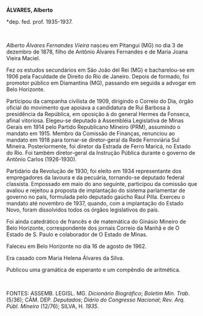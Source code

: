 **ÁLVARES, Alberto**

\*dep. fed. prof. 1935-1937.

 

*Alberto Álvares Fernandes Vieira* nasceu em Pitangui (MG) no dia 3 de
dezembro de 1878, filho de Antônio Álvares Fernandes e de Maria Joana
Vieira Maciel.

Fez os estudos secundários em São João del Rei (MG) e bacharelou-se em
1906 pela Faculdade de Direito do Rio de Janeiro. Depois de formado, foi
promotor público em Diamantina (MG), passando em seguida a advogar em
Belo Horizonte.

Participou da campanha civilista de 1909, dirigindo o Correio do Dia,
órgão oficial do movimento que apoiava a candidatura de Rui Barbosa à
presidência da República, em oposição à do general Hermes da Fonseca,
afinal vitoriosa. Elegeu-se deputado à Assembléia Legislativa de Minas
Gerais em 1914 pelo Partido Republicano Mineiro (PRM), assumindo o
mandato em 1915. Membro da Comissão de Finanças, renunciou ao mandato em
1918 para tornar-se diretor-geral da Rede Ferroviária Sul Mineira.
Posteriormente, foi diretor da Estrada de Ferro Maricá, no Estado do
Rio. Foi também diretor-geral da Instrução Pública durante o governo de
Antônio Carlos (1926-1930).

Partidário da Revolução de 1930, foi eleito em 1934 representante dos
empregadores da lavoura e da pecuária, tornando-se deputado federal
classista. Empossado em maio do ano seguinte, participou da comissão que
avaliou e rejeitou a proposta de implantação do sistema parlamentar de
governo no país, formulada pelo deputado gaúcho Raul Pilla. Exerceu o
mandato até novembro de 1937, quando, com a implantação do Estado Novo,
foram dissolvidos todos os órgãos legislativos do país.

Foi ainda catedrático de francês e de matemática do Ginásio Mineiro de
Belo Horizonte, correspondente dos jornais Correio da Manhã e de O
Estado de S. Paulo e colaborador de O Estado de Minas.

Faleceu em Belo Horizonte no dia 16 de agosto de 1962.

Era casado com Maria Helena Álvares da Silva.

Publicou uma gramática de esperanto e um compêndio de aritmética.

 

FONTES: ASSEMB. LEGISL. MG. *Dicionário Biográfico*; *Boletim Min.
Trab*. (5/36); CÂM. DEP. *Deputados*; *Diário do Congresso Nacional*;
*Rev. Arq. Públ. Mineiro* (12/76); SILVA, H. *1935*.

 
